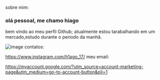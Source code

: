 sobre mim:
### olá pessoal, me chamo hiago
bem vindo ao meu perfil Github;
atualmente estou tarabalhando em um mercado,estudo durante o periodo da manhã.


![image](https://user-images.githubusercontent.com/105867520/169322728-cbd5e3b1-bc7e-4b4f-814f-09bf672c5043.png)
contatos:

https://www.instagram.com/h1ago_17/
meu email:

https://myaccount.google.com/?utm_source=account-marketing-page&utm_medium=go-to-account-button&pli=1
